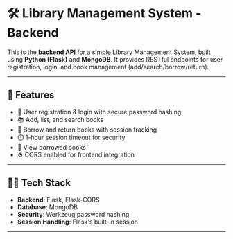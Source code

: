 # 🛠️ Library Management System - Backend

This is the **backend API** for a simple Library Management System, built using **Python (Flask)** and **MongoDB**. It provides RESTful endpoints for user registration, login, and book management (add/search/borrow/return).

---

## 🚀 Features

- 🔐 User registration & login with secure password hashing
- 📚 Add, list, and search books
- 📖 Borrow and return books with session tracking
- ⏱️ 1-hour session timeout for security
- 🧾 View borrowed books
- ⚙️ CORS enabled for frontend integration

---

## 🧑‍💻 Tech Stack

- **Backend**: Flask, Flask-CORS
- **Database**: MongoDB
- **Security**: Werkzeug password hashing
- **Session Handling**: Flask's built-in session

---


